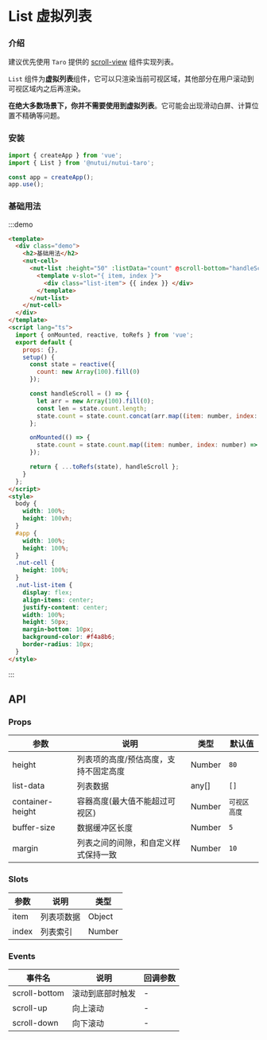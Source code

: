 # List 虚拟列表

### 介绍

建议优先使用 `Taro` 提供的 [scroll-view](https://taro-docs.jd.com/docs/components/viewContainer/scroll-view) 组件实现列表。

`List` 组件为**虚拟列表**组件，它可以只渲染当前可视区域，其他部分在用户滚动到可视区域内之后再渲染。

**在绝大多数场景下，你并不需要使用到虚拟列表**。它可能会出现滑动白屏、计算位置不精确等问题。

### 安装

```javascript
import { createApp } from 'vue';
import { List } from '@nutui/nutui-taro';

const app = createApp();
app.use();
```

### 基础用法

:::demo

```html
<template>
  <div class="demo">
    <h2>基础用法</h2>
    <nut-cell>
      <nut-list :height="50" :listData="count" @scroll-bottom="handleScroll">
        <template v-slot="{ item, index }">
          <div class="list-item"> {{ index }} </div>
        </template>
      </nut-list>
    </nut-cell>
  </div>
</template>
<script lang="ts">
  import { onMounted, reactive, toRefs } from 'vue';
  export default {
    props: {},
    setup() {
      const state = reactive({
        count: new Array(100).fill(0)
      });

      const handleScroll = () => {
        let arr = new Array(100).fill(0);
        const len = state.count.length;
        state.count = state.count.concat(arr.map((item: number, index: number) => len + index + 1));
      };

      onMounted(() => {
        state.count = state.count.map((item: number, index: number) => index + 1);
      });

      return { ...toRefs(state), handleScroll };
    }
  };
</script>
<style>
  body {
    width: 100%;
    height: 100vh;
  }
  #app {
    width: 100%;
    height: 100%;
  }
  .nut-cell {
    height: 100%;
  }
  .nut-list-item {
    display: flex;
    align-items: center;
    justify-content: center;
    width: 100%;
    height: 50px;
    margin-bottom: 10px;
    background-color: #f4a8b6;
    border-radius: 10px;
  }
</style>
```

:::

## API

### Props

| 参数 | 说明 | 类型 | 默认值 |
|  ---  |  ---  |  ---  |  ---  |
| height | 列表项的高度/预估高度，支持不固定高度 | Number | `80` |
| list-data | 列表数据 | any[] | `[]` |
| container-height | 容器高度(最大值不能超过可视区) | Number | `可视区高度` |
| buffer-size | 数据缓冲区长度 | Number | `5` |
| margin | 列表之间的间隙，和自定义样式保持一致 | Number | `10` |

### Slots

| 参数 | 说明 | 类型 |
|  ---  |  ---  |  ---  |
| item | 列表项数据 | Object |
| index | 列表索引 | Number |

### Events

| 事件名 | 说明 | 回调参数 |
|  ---  |  ---  |  ---  |
| scroll-bottom | 滚动到底部时触发 | - |
| scroll-up | 向上滚动 | - |
| scroll-down | 向下滚动 | - |
